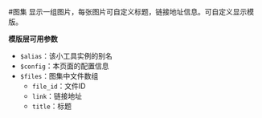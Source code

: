 #图集
显示一组图片，每张图片可自定义标题，链接地址信息。可自定义显示模版。

**模版层可用参数**

- `$alias`：该小工具实例的别名
- `$config`：本页面的配置信息
- `$files`：图集中文件数组
  * `file_id`：文件ID
  * `link`：链接地址
  * `title`：标题